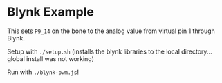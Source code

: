 # Blynk Example

This sets `P9_14` on the bone to the analog value from virtual pin 1 through Blynk.

Setup with `./setup.sh` (installs the blynk libraries to the local directory... global install was not working)

Run with `./blynk-pwm.js`!
